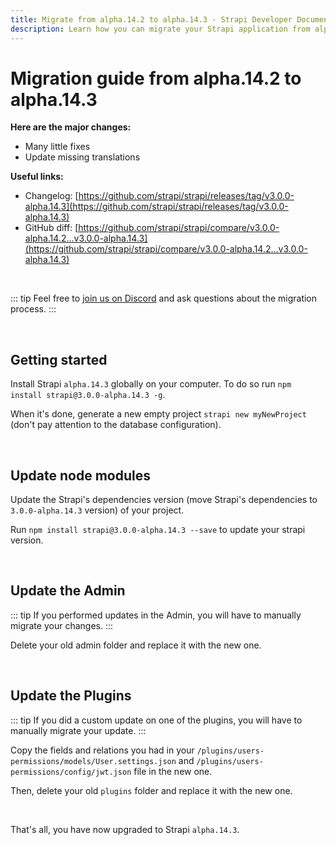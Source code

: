 ```yaml
---
title: Migrate from alpha.14.2 to alpha.14.3 - Strapi Developer Documentation
description: Learn how you can migrate your Strapi application from alpha.14.2 to alpha.14.3.
---
```


# Migration guide from alpha.14.2 to alpha.14.3

**Here are the major changes:**

- Many little fixes
- Update missing translations

**Useful links:**

- Changelog: [https://github.com/strapi/strapi/releases/tag/v3.0.0-alpha.14.3](https://github.com/strapi/strapi/releases/tag/v3.0.0-alpha.14.3)
- GitHub diff: [https://github.com/strapi/strapi/compare/v3.0.0-alpha.14.2...v3.0.0-alpha.14.3](https://github.com/strapi/strapi/compare/v3.0.0-alpha.14.2...v3.0.0-alpha.14.3)

<br>

::: tip
Feel free to [join us on Discord](http://discord.com/invite/WFrDyNzNDU) and ask questions about the migration process.
:::

<br>

## Getting started

Install Strapi `alpha.14.3` globally on your computer. To do so run `npm install strapi@3.0.0-alpha.14.3 -g`.

When it's done, generate a new empty project `strapi new myNewProject` (don't pay attention to the database configuration).

<br>

## Update node modules

Update the Strapi's dependencies version (move Strapi's dependencies to `3.0.0-alpha.14.3` version) of your project.

Run `npm install strapi@3.0.0-alpha.14.3 --save` to update your strapi version.

<br>

## Update the Admin

::: tip
If you performed updates in the Admin, you will have to manually migrate your changes.
:::

Delete your old admin folder and replace it with the new one.

<br>

## Update the Plugins

::: tip
If you did a custom update on one of the plugins, you will have to manually migrate your update.
:::

Copy the fields and relations you had in your `/plugins/users-permissions/models/User.settings.json` and `/plugins/users-permissions/config/jwt.json` file in the new one.

Then, delete your old `plugins` folder and replace it with the new one.

<br>

That's all, you have now upgraded to Strapi `alpha.14.3`.
